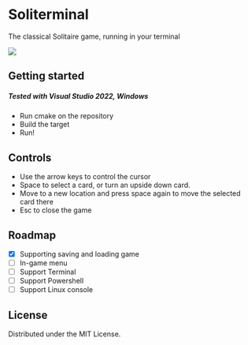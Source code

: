 # Soliterminal
The classical Solitaire game, running in your terminal

![](screen.png)

## Getting started
##### Tested with Visual Studio 2022, Windows

* Run cmake on the repository
* Build the target
* Run!

## Controls
* Use the arrow keys to control the cursor
* Space to select a card, or turn an upside down card. 
* Move to a new location and press space again to move the selected card there
* Esc to close the game

## Roadmap
- [x] Supporting saving and loading game
- [ ] In-game menu
- [ ] Support Terminal
- [ ] Support Powershell
- [ ] Support Linux console

## License
Distributed under the MIT License.
